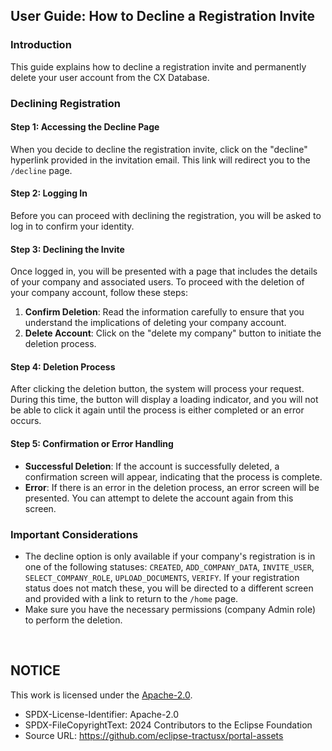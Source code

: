 ## User Guide: How to Decline a Registration Invite

### Introduction

This guide explains how to decline a registration invite and permanently delete your user account from the CX Database.

### Declining Registration

#### Step 1: Accessing the Decline Page

When you decide to decline the registration invite, click on the "decline" hyperlink provided in the invitation email. This link will redirect you to the `/decline` page.

#### Step 2: Logging In

Before you can proceed with declining the registration, you will be asked to log in to confirm your identity.

#### Step 3: Declining the Invite

Once logged in, you will be presented with a page that includes the details of your company and associated users. To proceed with the deletion of your company account, follow these steps:

1. **Confirm Deletion**: Read the information carefully to ensure that you understand the implications of deleting your company account.
2. **Delete Account**: Click on the "delete my company" button to initiate the deletion process.

#### Step 4: Deletion Process

After clicking the deletion button, the system will process your request. During this time, the button will display a loading indicator, and you will not be able to click it again until the process is either completed or an error occurs.

#### Step 5: Confirmation or Error Handling

- **Successful Deletion**: If the account is successfully deleted, a confirmation screen will appear, indicating that the process is complete.
- **Error**: If there is an error in the deletion process, an error screen will be presented. You can attempt to delete the account again from this screen.

### Important Considerations

- The decline option is only available if your company's registration is in one of the following statuses: `CREATED`, `ADD_COMPANY_DATA`, `INVITE_USER`, `SELECT_COMPANY_ROLE`, `UPLOAD_DOCUMENTS`, `VERIFY`. If your registration status does not match these, you will be directed to a different screen and provided with a link to return to the `/home` page.
- Make sure you have the necessary permissions (company Admin role) to perform the deletion.

<br>

## NOTICE

This work is licensed under the [Apache-2.0](https://www.apache.org/licenses/LICENSE-2.0).

- SPDX-License-Identifier: Apache-2.0
- SPDX-FileCopyrightText: 2024 Contributors to the Eclipse Foundation
- Source URL: https://github.com/eclipse-tractusx/portal-assets